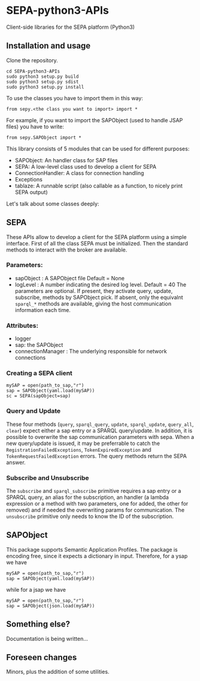 # SEPA-python3-APIs
Client-side libraries for the SEPA platform (Python3)

## Installation and usage

Clone the repository.

```
cd SEPA-python3-APIs
sudo python3 setup.py build
sudo python3 setup.py sdist
sudo python3 setup.py install
```

To use the classes you have to import them in this way:
```
from sepy.<the class you want to import> import *
```

For example, if you want to import the SAPObject (used to handle JSAP files) 
you have to write:
```python3
from sepy.SAPObject import *
```

This library consists of 5 modules that can be used for different purposes:

- SAPObject: An handler class for SAP files
- SEPA: A low-level class used to develop a client for SEPA
- ConnectionHandler: A class for connection handling
- Exceptions
- tablaze: A runnable script (also callable as a function, to nicely print SEPA output)

Let's talk about some classes deeply:

## SEPA

These APIs allow to develop a client for the SEPA platform using a simple interface. 
First of all the class SEPA must be initialized. Then the standard methods 
to interact with the broker are available.

### Parameters:
- sapObject :
  A SAPObject file Default = None
- logLevel :
  A number indicating the desired log level. Default = 40
The parameters are optional. If present, they activate query, update, subscribe, 
methods by SAPObject pick. If absent, only the equivalnt `sparql_*` methods 
are available, giving the host communication information each time.

### Attributes:
- logger
- sap:
  the SAPObject
- connectionManager :
  The underlying responsible for network connections

### Creating a SEPA client

```python3
mySAP = open(path_to_sap,"r")
sap = SAPObject(yaml.load(mySAP))
sc = SEPA(sapObject=sap)
```

### Query and Update

These four methods (`query`, `sparql_query`, `update`, `sparql_update`, 
`query_all`, `clear`) expect either a sap entry or a SPARQL query/update. 
In addition, it is possible to overwrite the sap communication parameters 
with sepa. When a new query/update is issued, it may be preferrable to 
catch the `RegistrationFailedExceptions`, `TokenExpiredException` and 
`TokenRequestFailedException` errors. The query methods return the SEPA answer.

### Subscribe and Unsubscribe

The `subscribe` and `sparql_subscribe` primitive requires a sap entry or 
a SPARQL query, an alias for the subscription, an handler (a lambda expression
or a method with two parameters, one for added, the other for removed) 
and if needed the overwriting params for communication. 
The `unsubscribe` primitive only needs to know the ID of the subscription.

## SAPObject

This package supports Semantic Application Profiles. The package is encoding
free, since it expects a dictionary in input. Therefore, for a ysap we have
```
mySAP = open(path_to_sap,"r")
sap = SAPObject(yaml.load(mySAP))
```
while for a jsap we have
```
mySAP = open(path_to_sap,"r")
sap = SAPObject(json.load(mySAP))
```

## Something else?

Documentation is being written...

## Foreseen changes
Minors, plus the addition of some utilities.
